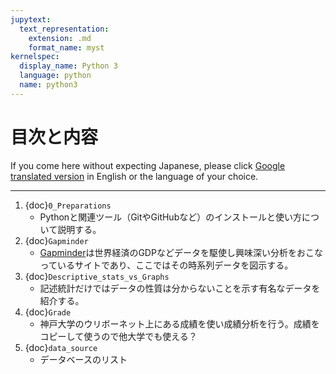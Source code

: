 ```yaml
---
jupytext:
  text_representation:
    extension: .md
    format_name: myst
kernelspec:
  display_name: Python 3
  language: python
  name: python3
---
```


<!--# ３. 番外編-->
# 目次と内容

If you come here without expecting Japanese, please click [Google translated version](https://translate.google.com/translate?hl=&sl=ja&tl=en&u=https%3A%2F%2Fpy4etrics.github.io%2Fpart_3.html) in English or the language of your choice.

---


1. {doc}`0_Preparations`
   - Pythonと関連ツール（GitやGitHubなど）のインストールと使い方について説明する。
1. {doc}`Gapminder`
   - [Gapminder](https://www.gapminder.org)は世界経済のGDPなどデータを駆使し興味深い分析をおこなっているサイトであり、ここではその時系列データを図示する。
1. {doc}`Descriptive_stats_vs_Graphs`
   - 記述統計だけではデータの性質は分からないことを示す有名なデータを紹介する。
1. {doc}`Grade`
   - 神戸大学のウリボーネット上にある成績を使い成績分析を行う。成績をコピーして使うので他大学でも使える？
1. {doc}`data_source`
   - データベースのリスト
